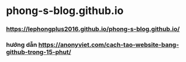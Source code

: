 # phong-s-blog.github.io

### https://lephongplus2016.github.io/phong-s-blog.github.io/

### hướng dẫn https://anonyviet.com/cach-tao-website-bang-github-trong-15-phut/
